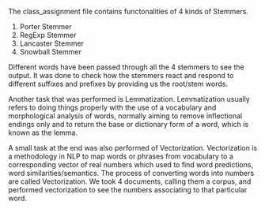 The class_assignment file contains functonalities of 4 kinds of Stemmers.

1) Porter Stemmer
2) RegExp Stemmer
3) Lancaster Stemmer
4) Snowball Stemmer

Different words have been passed through all the 4 stemmers to see the output.
It was done to check how the stemmers react and respond to different suffixes and prefixes by providing us the root/stem words.

Another task that was performed is Lemmatization. Lemmatization usually refers to doing things properly with the use of a vocabulary
and morphological analysis of words, normally aiming to remove inflectional endings only and to return the base or dictionary form 
of a word, which is known as the lemma.

A small task at the end was also performed of Vectorization. Vectorization is a methodology in NLP to map words or phrases from 
vocabulary to a corresponding vector of real numbers which used to find word predictions, word similarities/semantics. The process of converting words into numbers are called Vectorization.
We took 4 documents, calling them a corpus, and performed vectorization to see the numbers associating to that particular word.
